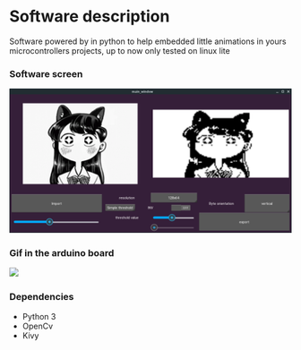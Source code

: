 
<h1>Software description</h1> 
 
Software powered by in python to help embedded little animations in yours microcontrollers projects,
up to now only tested on linux lite

 <h3>Software screen</h3>
 
![Image description](https://github.com/Giovani-Pedroso/Converter-of-images-and-videos-to-128-x-64-display/blob/main/main_screen%20.png)


 <h3>Gif in the arduino board </h3>


![](https://github.com/Giovani-Pedroso/Converter-of-images-and-videos-to-128-x-64-display/blob/main/project%20demo.gif) 


<h3>Dependencies</h3>

 * Python 3
 * OpenCv
 * Kivy
